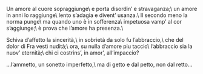 Un amore al cuore sopraggiunge\\
e porta disordin’ e stravaganza;\\
un amore in anni lo raggiunge\\
lento s’adagia e divent’ usanza.\\
Il secondo meno la norma punge\\
ma quando uno è in sofferenza\\
impetuosa vamp’ al cor s’aggiunge;\\
è prova che l’amore ha presenza.\\

Schiva d’affetto la sincerità,\\
in sobrietà da solo fu l’abbraccio,\\
che del dolor di Fra vestì nudità;\\
ora, su nulla d’amore piu taccio\\
l’abbraccio sia la nuov’ eternità;\\
chi ci costrins’, in amor’, all’impaccio?

…l’ammetto, un sonetto imperfetto,\\
ma di getto e dal petto, non dal retto…